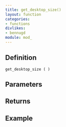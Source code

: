 ```yaml
---
title: get_desktop_size()
layout: function
categories:
- functions
divlikes:
- bennugd
module: mod_
---
```


## Definition

    get_desktop_size ( )

## Parameters

## Returns

## Example
